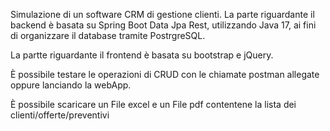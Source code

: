 Simulazione di un software CRM di gestione clienti.
La parte riguardante il backend è basata su Spring Boot Data Jpa Rest, utilizzando Java 17, ai fini di organizzare il database tramite PostrgreSQL.

La partte riguardante il frontend è basata su bootstrap e jQuery.

È possibile testare le operazioni di CRUD con le chiamate postman allegate oppure lanciando la webApp. 

È possibile scaricare un File excel e un File pdf contentene la lista dei clienti/offerte/preventivi
